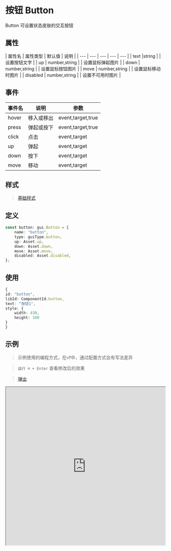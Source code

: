 # 按钮 Button

Button 可设置状态皮肤的交互按钮

## 属性

| 属性名 | 属性类型 | 默认值 | 说明 |
| --- | --- | --- | --- | --- |
| text |string |  | 设置按钮文字 |
| up | number,string |  | 设置鼠标弹起图片 |
| down | number,string |  | 设置鼠标按钮图片 |
| move | number,string | | 设置鼠标移动时图片 |
| disabled | number,string |  | 设置不可用时图片 |

## 事件

| 事件名  | 说明 | 参数 |
| --- | --- | --- |
|  hover | 移入或移出 | event,target,true|false |
|  press | 弹起或按下 | event,target,true|false |
|  click | 点击 | event,target |
|  up | 弹起 | event,target |
|  down | 按下 | event,target |
|  move | 移动 | event,target |

## 样式

> [基础样式](/handbook/style.html#样式)

## 定义
``` ts
const button: gui.Button = {
    name: "button",
    type: guiType.button,
    up: Asset.up,
    down: Asset.down,
    move: Asset.move,
    disabled: Asset.disabled,
};
```

## 使用
``` ts
{
id: "button",
libId: ComponentId.button,
text: "按钮1",
style: {
    width: 430,
    height: 100
}
}
```

## 示例

> 示例使用的编程方式，在vf中，通过配置方式会有写法差异

> `运行 ⌘ + Enter` 查看修改后的效果

> [弹出](https://vipkid-edu.github.io/vf-gui-docs/play/#example/TestButton)

<iframe src="https://vipkid-edu.github.io/vf-gui-docs/play/#example/TestButton" height="500" width="100%"></iframe>